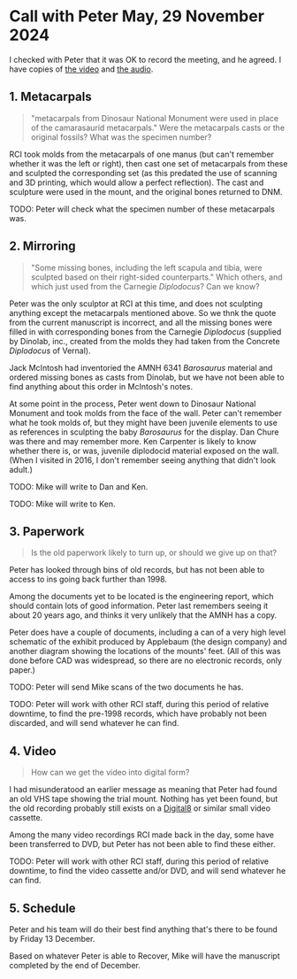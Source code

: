 # Call with Peter May, 29 November 2024

I checked with Peter that it was OK to record the meeting, and he agreed. I have copies of
[the video](video1977956780.mp4)
and
[the audio](audio1977956780.m4a).


## 1. Metacarpals

> "metacarpals from Dinosaur National Monument were used in place of the camarasaurid metacarpals." Were the metacarpals casts or the original fossils? What was the specimen number?

RCI took molds from the metacarpals of one manus (but can't remember whether it was the left or right), then cast one set of metacarpals from these and sculpted the corresponding set (as this predated the use of scanning and 3D printing, which would allow a perfect reflection). The cast and sculpture were used in the mount, and the original bones returned to DNM.

TODO: Peter will check what the specimen number of these metacarpals was.

## 2. Mirroring

> "Some missing bones, including the left scapula and tibia, were sculpted based on their right-sided counterparts." Which others, and which just used from the Carnegie _Diplodocus_? Can we know?

Peter was the only sculptor at RCI at this time, and does not sculpting anything except the metacarpals mentioned above. So we thnk the quote from the current manuscript is incorrect, and all the missing bones were filled in with corresponding bones from the Carnegie _Diplodocus_ (supplied by Dinolab, inc., created from the molds they had taken from the Concrete _Diplodocus_ of Vernal).

Jack McIntosh had inventoried the AMNH 6341 _Barosaurus_ material and ordered missing bones as casts from Dinolab, but we have not been able to find anything about this order in McIntosh's notes.

<!-- TODO: Mike will write to Lisa Madsen -->

At some point in the process, Peter went down to Dinosaur National Monument and took molds from the face of the wall. Peter can't remember what he took molds of, but they might have been juvenile elements to use as references in sculpting the baby _Barosaurus_ for the display. Dan Chure was there and may remember more. Ken Carpenter is likely to know whether there is, or was, juvenile diplodocid material exposed on the wall. (When I visited in 2016, I don't remember seeing anything that didn't look adult.)

TODO: Mike will write to Dan and Ken.

TODO: Mike will write to Ken.


## 3. Paperwork

> Is the old paperwork likely to turn up, or should we give up on that?

Peter has looked through bins of old records, but has not been able to access to ins going back further than 1998.

Among the documents yet to be located is the engineering report, which should contain lots of good information. Peter last remembers seeing it about 20 years ago, and thinks it very unlikely that the AMNH has a copy.

Peter does have a couple of documents, including a can of a very high level schematic of the exhibit produced by Applebaum (the design company) and another diagram showing the locations of the mounts' feet. (All of this was done before CAD was widespread, so there are no electronic records, only paper.)

TODO: Peter will send Mike scans of the two documents he has.

TODO: Peter will work with other RCI staff, during this period of relative downtime, to find the pre-1998 records, which have probably not been discarded, and will send whatever he can find.


## 4. Video

> How can we get the video into digital form?

I had misunderatood an earlier message as meaning that Peter had found an old VHS tape showing the trial mount. Nothing has yet been found, but the old recording probably still exists on a [Digital8](https://en.wikipedia.org/wiki/Digital8) or similar small video cassette.

Among the many video recordings RCI made back in the day, some have been transferred to DVD, but Peter has not been able to find these either.

TODO: Peter will work with other RCI staff, during this period of relative downtime, to find the video cassette and/or DVD, and will send whatever he can find.


## 5. Schedule

Peter and his team will do their best find anything that's there to be found by Friday 13 December.

Based on whatever Peter is able to Recover, Mike will have the manuscript completed by the end of December.


